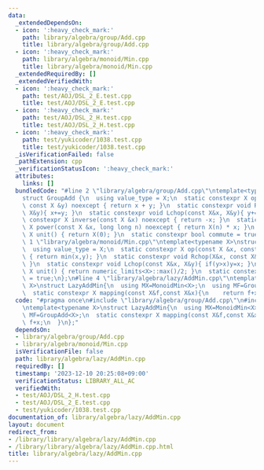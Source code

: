 ```yaml
---
data:
  _extendedDependsOn:
  - icon: ':heavy_check_mark:'
    path: library/algebra/group/Add.cpp
    title: library/algebra/group/Add.cpp
  - icon: ':heavy_check_mark:'
    path: library/algebra/monoid/Min.cpp
    title: library/algebra/monoid/Min.cpp
  _extendedRequiredBy: []
  _extendedVerifiedWith:
  - icon: ':heavy_check_mark:'
    path: test/AOJ/DSL_2_E.test.cpp
    title: test/AOJ/DSL_2_E.test.cpp
  - icon: ':heavy_check_mark:'
    path: test/AOJ/DSL_2_H.test.cpp
    title: test/AOJ/DSL_2_H.test.cpp
  - icon: ':heavy_check_mark:'
    path: test/yukicoder/1038.test.cpp
    title: test/yukicoder/1038.test.cpp
  _isVerificationFailed: false
  _pathExtension: cpp
  _verificationStatusIcon: ':heavy_check_mark:'
  attributes:
    links: []
  bundledCode: "#line 2 \"library/algebra/group/Add.cpp\"\ntemplate<typename X>\n\
    struct GroupAdd {\n  using value_type = X;\n  static constexpr X op(const X &x,\
    \ const X &y) noexcept { return x + y; }\n  static constexpr void Rchop(X&x, const\
    \ X&y){ x+=y; }\n  static constexpr void Lchop(const X&x, X&y){ y+=x; }\n  static\
    \ constexpr X inverse(const X &x) noexcept { return -x; }\n  static constexpr\
    \ X power(const X &x, long long n) noexcept { return X(n) * x; }\n  static constexpr\
    \ X unit() { return X(0); }\n  static constexpr bool commute = true;\n};\n#line\
    \ 1 \"library/algebra/monoid/Min.cpp\"\ntemplate<typename X>\nstruct MonoidMin{\n\
    \  using value_type = X;\n  static constexpr X op(const X &x, const X &y) noexcept\
    \ { return min(x,y); }\n  static constexpr void Rchop(X&x, const X&y){ if(x>y)x=y;\
    \ }\n  static constexpr void Lchop(const X&x, X&y){ if(y>x)y=x; }\n  static constexpr\
    \ X unit() { return numeric_limits<X>::max()/2; }\n  static constexpr bool commute\
    \ = true;\n};\n#line 4 \"library/algebra/lazy/AddMin.cpp\"\ntemplate<typename\
    \ X>\nstruct LazyAddMin{\n  using MX=MonoidMin<X>;\n  using MF=GroupAdd<X>;\n\
    \  static constexpr X mapping(const X&f,const X&x){\n    return f+x;\n  }\n};\n"
  code: "#pragma once\n#include \"library/algebra/group/Add.cpp\"\n#include \"library/algebra/monoid/Min.cpp\"\
    \ntemplate<typename X>\nstruct LazyAddMin{\n  using MX=MonoidMin<X>;\n  using\
    \ MF=GroupAdd<X>;\n  static constexpr X mapping(const X&f,const X&x){\n    return\
    \ f+x;\n  }\n};"
  dependsOn:
  - library/algebra/group/Add.cpp
  - library/algebra/monoid/Min.cpp
  isVerificationFile: false
  path: library/algebra/lazy/AddMin.cpp
  requiredBy: []
  timestamp: '2023-12-10 20:25:08+09:00'
  verificationStatus: LIBRARY_ALL_AC
  verifiedWith:
  - test/AOJ/DSL_2_H.test.cpp
  - test/AOJ/DSL_2_E.test.cpp
  - test/yukicoder/1038.test.cpp
documentation_of: library/algebra/lazy/AddMin.cpp
layout: document
redirect_from:
- /library/library/algebra/lazy/AddMin.cpp
- /library/library/algebra/lazy/AddMin.cpp.html
title: library/algebra/lazy/AddMin.cpp
---
```

